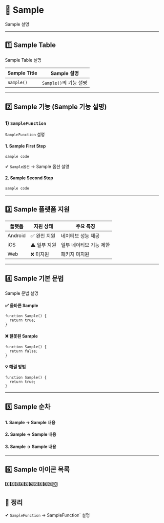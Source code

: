 # 📄 Sample

Sample 설명

---

## 1️⃣ Sample Table

Sample Table 설명

| Sample Title | Sample 설명 |
|---------------|------|
| `Sample()` | `Sample()`의 기능 설명 |

---

## 2️⃣ Sample 기능 (Sample 기능 설명)

### 1) `SampleFunction`
`SampleFunction` 설명

#### 1. Sample First Step
```sh
sample code
```
✔ `Sample옵션` → Sample 옵션 설명 

#### 2. Sample Second Step
```sh
sample code
```
---

## 3️⃣ Sample 플랫폼 지원

| 플랫폼 | 지원 상태 | 주요 특징 |
|--------|---------|----------|
| Android | ✅ 완전 지원 | 네이티브 성능 제공 |
| iOS | ⚠️ 일부 지원 | 일부 네이티브 기능 제한 |
| Web | ❌ 미지원 | 패키지 미지원 |

---

## 4️⃣ Sample 기본 문법

Sample 문법 설명 

#### ✅ 올바른 Sample
```sample
function Sample() {
  return true;
}
```

#### ❌ 잘못된 Sample
```sample
function Sample() {
  return false;
}
```
#### 💡 해결 방법
```sample
function Sample() {
  return true;
}
```

---

## 5️⃣ Sample 순차

#### 1. Sample → Sample 내용  
#### 2. Sample → Sample 내용  
#### 3. Sample → Sample 내용   

---

## 6️⃣ Sample 아이콘 목록
1️⃣2️⃣3️⃣4️⃣5️⃣6️⃣7️⃣8️⃣8️⃣9️⃣🔟


## 🎯 정리

✔ `SampleFunction` → SampleFunction` 설명   
